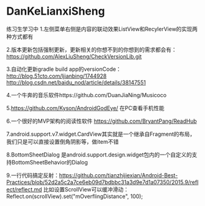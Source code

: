 # DanKeLianxiSheng
练习生学习中
1.左侧菜单右侧是内容的联动效果ListView和RecylerView的实现两种方式都有

2.版本更新包括强制更新，更新相关的你想不到的你想到的需求都会有：https://github.com/AlexLiuSheng/CheckVersionLib.git

3.自动化更新gradle build app的versionCode：http://blog.51cto.com/ljianbing/1744928  http://blog.csdn.net/baidu_nod/article/details/38147551

4.一个牛奔的音乐软件https://github.com/DuanJiaNing/Musicoco

5.https://github.com/Kyson/AndroidGodEye/ 在PC查看手机性能

6.一个很好的MVP架构的阅读性软件 https://github.com/BryantPang/ReadHub

7.android.support.v7.widget.CardView其实就是一个继承自Fragment的布局，我们只是可以直接设置倒角阴影等，做item不错

8.BottomSheetDialog 是android.support.design.widget包内的一个自定义的支持BottomSheetBehavior的Dialog

9.一行代码搞定反射：https://github.com/tianzhijiexian/Android-Best-Practices/blob/52d2a5c2a7ce6eb09d7bdbbc31a3d9e7d1a07350/2015.9/reflect/reflect.md
     比如设置ScrollView可以缓冲滑动： Reflect.on(scrollView).set("mOverflingDistance", 100);